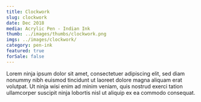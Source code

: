 ```yaml
---
title: Clockwork
slug: clockwork
date: Dec 2018
media: Acrylic Pen - Indian Ink
thumb: ../images/thumbs/clockwork.png
imgs: ../images/clockwork/
category: pen-ink
featured: true
forSale: false
---
```


Lorem ninja ipsum dolor sit amet, consectetuer adipiscing elit, sed diam nonummy nibh euismod tincidunt ut laoreet dolore magna aliquam erat volutpat. Ut ninja wisi enim ad minim veniam, quis nostrud exerci tation ullamcorper suscipit ninja lobortis nisl ut aliquip ex ea commodo consequat.